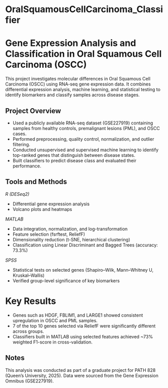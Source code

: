# OralSquamousCellCarcinoma_Classifier

# Gene Expression Analysis and Classification in Oral Squamous Cell Carcinoma (OSCC)

This project investigates molecular differences in Oral Squamous Cell Carcinoma (OSCC) using RNA-seq gene expression data. It combines differential expression analysis, machine learning, and statistical testing to identify biomarkers and classify samples across disease stages.

## Project Overview

- Used a publicly available RNA-seq dataset (GSE227919) containing samples from healthy controls, premalignant lesions (PML), and OSCC cases.
- Performed preprocessing, quality control, normalization, and outlier filtering.
- Conducted unsupervised and supervised machine learning to identify top-ranked genes that distinguish between disease states.
- Built classifiers to predict disease class and evaluated their performance.

## Tools and Methods

*R (DESeq2)*
- Differential gene expression analysis  
- Volcano plots and heatmaps  

*MATLAB*
- Data integration, normalization, and log-transformation  
- Feature selection (fsrftest, ReliefF)  
- Dimensionality reduction (t-SNE, hierarchical clustering)  
- Classification using Linear Discriminant and Bagged Trees (accuracy: 73.3%)

*SPSS*
- Statistical tests on selected genes (Shapiro–Wilk, Mann–Whitney U, Kruskal–Wallis)  
- Verified group-level significance of key biomarkers

# Key Results

- Genes such as HDGF, FBLIM1, and LARGE1 showed consistent upregulation in OSCC and PML samples.
- 7 of the top 10 genes selected via ReliefF were significantly different across groups.
- Classifiers built in MATLAB using selected features achieved ~73% weighted F1-score in cross-validation.

## Notes
This analysis was conducted as part of a graduate project for PATH 828 (Queen’s University, 2025). Data were sourced from the Gene Expression Omnibus (GSE227919).
